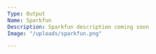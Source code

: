 ```yaml
---
Type: Output
Name: Sparkfun
Description: Sparkfun description coming soon
Image: "/uploads/sparkfun.png"

---
```

